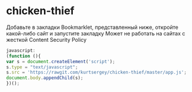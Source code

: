 # chicken-thief

Добавьте в закладки Bookmarklet, представленный ниже, откройте какой-либо сайт и запустите закладку
Может не работать на сайтах с жесткой Content Security Policy


```javascript
javascript: 
(function (){
var s = document.createElement('script'); 
s.type = "text/javascript"; 
s.src = 'https://rawgit.com/kurtsergey/chicken-thief/master/app.js'; 
document.body.appendChild(s);
})();
```
